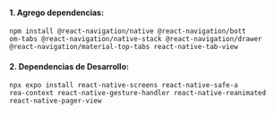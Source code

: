 #### 1. Agrego dependencias:

```
npm install @react-navigation/native @react-navigation/bott
om-tabs @react-navigation/native-stack @react-navigation/drawer @react-navigation/material-top-tabs react-native-tab-view
```

#### 2. Dependencias de Desarrollo:
```
npx expo install react-native-screens react-native-safe-a
rea-context react-native-gesture-handler react-native-reanimated react-native-pager-view
```
